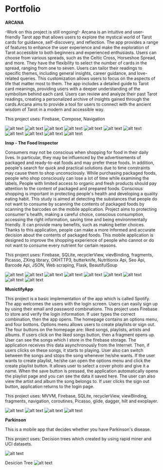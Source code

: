 # Portfolio

**ARCANA**

-Work on this project is still ongoing!-
Arcana is an intuitive and user-friendly Tarot app that allows users to explore the mystical world of Tarot cards for guidance, self-discovery, and reflection. The app provides a range of features to enhance the user experience and make the exploration of Tarot accessible to both beginners and experienced enthusiasts. Users can choose from various spreads, such as the Celtic Cross, Horseshoe Spread, and more. They have the flexibility to select the number of cards in the spread, ranging from one to seven. Users can tailor their readings to specific themes, including general insights, career guidance, and love-related queries. This customization allows users to focus on the aspects of life that matter most to them. The app includes a detailed guide to Tarot card meanings, providing users with a deeper understanding of the symbolism behind each card. Users can review and analyze their past Tarot readings, creating a personalized archive of insights gained through the cards.Arcana aims to provide a tool for users to connect with the ancient wisdom of Tarot in a modern and accessible way. 

This project uses:
Firebase, Compose, Navigation 

![alt text](https://github.com/aleynaelif/Portfolio/blob/main/Photos/arc_auth.jpg)
![alt text](https://github.com/aleynaelif/Portfolio/blob/main/Photos/arc_password.jpg)
![alt text](https://github.com/aleynaelif/Portfolio/blob/main/Photos/arc_profile.png)
![alt text](https://github.com/aleynaelif/Portfolio/blob/main/Photos/arc_main.jpg)
![alt text](https://github.com/aleynaelif/Portfolio/blob/main/Photos/arc_one.jpg)
![alt text](https://github.com/aleynaelif/Portfolio/blob/main/Photos/arc_three.jpg)
![alt text](https://github.com/aleynaelif/Portfolio/blob/main/Photos/arc_five.jpg)
![alt text](https://github.com/aleynaelif/Portfolio/blob/main/Photos/arc_seven.jpg)
![alt text](https://github.com/aleynaelif/Portfolio/blob/main/Photos/arc_horse.jpg)
![alt text](https://github.com/aleynaelif/Portfolio/blob/main/Photos/arc_celtic.jpg)
![alt text](https://github.com/aleynaelif/Portfolio/blob/main/Photos/arc_theme.jpg)



**Insp - The Food Inspector**

Consumers may not be conscious when shopping for food in their daily lives. In particular, they may be influenced by the advertisements of packaged and ready-to-eat foods and may prefer these foods. 
In addition, people's search for quick and practical solutions due to time constraints may cause them to shop unconsciously. While purchasing packaged foods, people who shop consciously can lose a 
lot of time while examining the labels. People with limited access to organic and fresh products should pay attention to the content of packaged and prepared foods. Conscious shopping is important 
in protecting people's health and developing a quality eating habit. This study is aimed at detecting the substances that people do not want to consume by scanning the contents of packaged foods 
by scanning the barcodes on the mobile application. Project aims to protecting consumer's health, making a careful choice, conscious consumption, accessing the right information, saving time and being environmentally friendly. It can provide many benefits, such as making better choices. Thanks to this application, people can make a more informed and accurate decision about the contents of packaged foods. 
This mobile application is designed to improve the shopping experience of people who cannot or do not want to consume every nutrient for certain reasons.

This project uses:
Firebase, SQLite, recyclerView, vievBinding, fragments, Picasso, ZXing library, OKHTTP3, butterknife, Nutritionix Api, Seo Api, Barcode Api, JSON, Web scraping, Flask, BeautifulSoup


![alt text](https://github.com/aleynaelif/Portfolio/blob/main/Photos/Insp%20main.png)
![alt text](https://github.com/aleynaelif/Portfolio/blob/main/Photos/Insp%20profile.png)
![alt text](https://github.com/aleynaelif/Portfolio/blob/main/Photos/Insp%20camera%20permissions.png)
![alt text](https://github.com/aleynaelif/Portfolio/blob/main/Photos/Insp%20survey.png)
![alt text](https://github.com/aleynaelif/Portfolio/blob/main/Photos/Insp%20edited%20profile.jpg)
![alt text](https://github.com/aleynaelif/Portfolio/blob/main/Photos/Insp%20Scan.png)
![alt text](https://github.com/aleynaelif/Portfolio/blob/main/Photos/Insp%20product%20data.png)
![alt text](https://github.com/aleynaelif/Portfolio/blob/main/Photos/Insp%20product%20data%20not%20found.jpg)
![alt text](https://github.com/aleynaelif/Portfolio/blob/main/Photos/Insp%20history.png)

**MusictifyApp**

 This project is a basic implementation of the app which is called Spotify.
 The app welcomes the users with the login screen. Users can easily sign up by using their email and password combinations.
 This project uses Firebase to store and verify the login information. If user types the correct combination, then the app opens.
 The homepage contains an options menu, and four bottons. Options menu allows users to create playlists or sign out. 
 The four buttons on the homepage are: liked songs, playlists, artists and albums. If users click on the liked songs button,
 then a fragment opens up. User can see the songs which I store in the firebase storage. The application receives this data 
 asynchronously from the Internet. Then, if users clicks on these songs, it starts to playing. User also can switch between the songs 
 and stops the song whenever he/she wants. If the user wants to create playlist, he/she can open the options menu and click the 
 create playlist button. It allows user to select a cover photo and give it a name. When the save button is pressed, the application 
 automatically opens the playlist page and you can see the data it saved here. The user can also view the artist and album the song belongs to.
 If user clicks the sign out button, application returns to the login page. 


 This project uses:
 MVVM, Firebase, SQLite, recyclerView, viewBinding, fragments, navigation, coroutines, Picasso, glide, dagger, hilt and exoplayer.


 ![alt text](https://github.com/aleynaelif/Portfolio/blob/main/Photos/Musictify%20sign%20in.png)
 ![alt text](https://github.com/aleynaelif/Portfolio/blob/main/Photos/Musictify%20homepage.png)
 ![alt text](https://github.com/aleynaelif/Portfolio/blob/main/Photos/Musictify%20create%20playlist.png)
 ![alt text](https://github.com/aleynaelif/Portfolio/blob/main/Photos/Musictify%20song%20playing%20.png)


**Parkinson**

This is a mobile app that decides whether you have Parkinson's disease. 

This project uses:
Decision trees which created by using rapid miner and UCI datasets.

![alt text](https://github.com/aleynaelif/Portfolio/blob/main/Photos/Parkinson%20main%20activity.png)

Desicion Tree
![alt text](https://github.com/aleynaelif/Portfolio/blob/main/Photos/Parkinson%20desicion%20tree.png)
